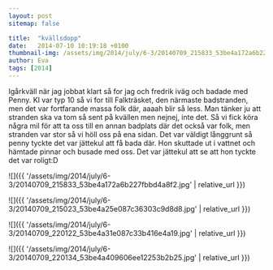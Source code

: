 ```yaml
---
layout: post
sitemap: false

title:  "kvällsdopp"
date:   2014-07-10 10:19:18 +0100
thumbnail-img: /assets/img/2014/july/6-3/20140709_215833_53be4a172a6b227fbbd4a8f2.jpg
author: Eva
tags: [2014]
---
```


Igårkväll när jag jobbat klart så for jag och fredrik iväg och badade med Penny. Kl var typ 10 så vi for till Falkträsket, den närmaste badstranden, men det var fortfarande massa folk där, aaaah blir så less. Man tänker ju att stranden ska va tom så sent på kvällen men nejnej, inte det. Så vi fick köra några mil för att ta oss till en annan badplats där det också var folk, men stranden var stor så vi höll oss på ena sidan. Det var väldigt långgrunt så penny tyckte det var jättekul att få bada där. Hon skuttade ut i vattnet och hämtade pinnar och busade med oss. Det var jättekul att se att hon tyckte det var roligt:D

![]({{ '/assets/img/2014/july/6-3/20140709_215833_53be4a172a6b227fbbd4a8f2.jpg'  | relative_url }})

![]({{ '/assets/img/2014/july/6-3/20140709_215023_53be4a25e087c36303c9d8d8.jpg'  | relative_url }})

![]({{ '/assets/img/2014/july/6-3/20140709_220122_53be4a31e087c33b416e4a19.jpg'  | relative_url }})

![]({{ '/assets/img/2014/july/6-3/20140709_220134_53be4a409606ee12253b2b25.jpg'  | relative_url }})

